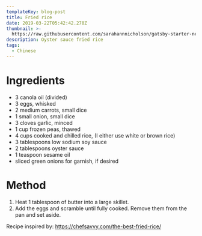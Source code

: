 ```yaml
---
templateKey: blog-post
title: Fried rice
date: 2019-03-22T05:42:42.270Z
thumbnail: >-
  https://raw.githubusercontent.com/sarahannnicholson/gatsby-starter-netlify-cms/master/static/img/browniew.jpeg
description: Oyster sauce fried rice
tags:
  - Chinese
---
```

# Ingredients

* 3 canola oil (divided)
* 3 eggs, whisked
* 2 medium carrots, small dice
* 1 small onion, small dice
* 3 cloves garlic, minced
* 1 cup frozen peas, thawed
* 4 cups cooked and chilled rice, (I either use white or brown rice)
* 3 tablespoons low sodium soy sauce
* 2 tablespoons oyster sauce
* 1 teaspoon sesame oil
* sliced green onions for garnish, if desired



# Method

1. Heat 1 tablespoon of butter into a large skillet.
2. Add the eggs and scramble until fully cooked. Remove them from the pan and set aside.


Recipe inspired by: <https://chefsavvy.com/the-best-fried-rice/>
